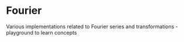 # Fourier
Various implementations related to Fourier series and transformations - playground to learn concepts
